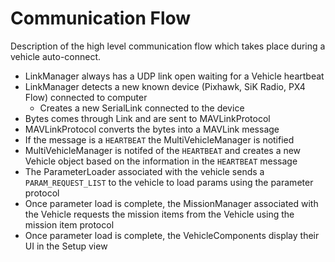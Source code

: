 # Communication Flow

Description of the high level communication flow which takes place during a vehicle auto-connect.

* LinkManager always has a UDP link open waiting for a Vehicle heartbeat
* LinkManager detects a new known device (Pixhawk, SiK Radio, PX4 Flow) connected to computer
	* Creates a new SerialLink connected to the device
* Bytes comes through Link and are sent to MAVLinkProtocol
* MAVLinkProtocol converts the bytes into a MAVLink message
* If the message is a ```HEARTBEAT``` the MultiVehicleManager is notified
* MultiVehicleManager is notifed of the ```HEARTBEAT``` and creates a new Vehicle object based on the information in the ```HEARTBEAT``` message
* The ParameterLoader associated with the vehicle sends a ```PARAM_REQUEST_LIST``` to the vehicle to load params using the parameter protocol
* Once parameter load is complete, the MissionManager associated with the Vehicle requests the mission items from the Vehicle using the mission item protocol
* Once parameter load is complete, the VehicleComponents display their UI in the Setup view